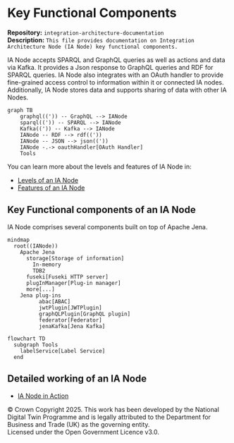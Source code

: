 # Key Functional Components

**Repository:** `integration-architecture-documentation`  
**Description:** `This file provides documentation on Integration Architecture Node (IA Node) key functional components. `  
<!-- SPDX-License-Identifier: OGL-UK-3.0 -->

IA Node accepts SPARQL and GraphQL queries as well as actions and data via Kafka. It provides a Json response to GraphQL queries and RDF for SPARQL queries. IA Node also integrates with an OAuth handler to provide fine-grained access control to information within it or connected IA nodes. Additionally, IA Node stores data and supports sharing of data with other IA Nodes.

```mermaid
graph TB
    graphql((')) -- GraphQL --> IANode
    sparql((')) -- SPARQL --> IANode
    Kafka((')) -- Kafka --> IANode
    IANode -- RDF --> rdf(('))
    IANode -- JSON --> json(('))
    IANode -.-> oauthHandler[OAuth Handler]
    Tools
```

You can learn more about the levels and features of IA Node in:
* [Levels of an IA Node](../integration-architecture.md#integration-architecture-levels)
* [Features of an IA Node](features.md)


## Key Functional components of an IA Node

IA Node comprises several components built on top of Apache Jena.

```mermaid
mindmap
  root((IANode))
    Apache Jena
      storage[Storage of information]
        In-memory
        TDB2
      fuseki[Fuseki HTTP server]
      plugInManager[Plug-in manager]
      more[...]
    Jena plug-ins
          abac[ABAC]
          jwtPlugin[JWTPlugin]
          graphQLPlugin[GraphQL plugin]
          federator[Federator]
          jenaKafka[Jena Kafka]
```

```mermaid
flowchart TD
  subgraph Tools
    labelService[Label Service]
  end
```

## Detailed working of an IA Node

* [IA Node in Action](in-action.md)


© Crown Copyright 2025. This work has been developed by the National Digital Twin Programme and is legally attributed to the Department for Business and Trade (UK) as the governing entity.  
Licensed under the Open Government Licence v3.0.  
